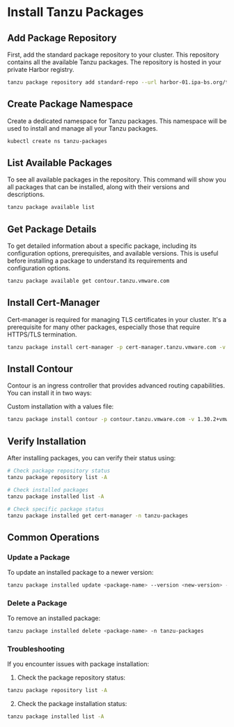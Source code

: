 # Install Tanzu Packages

## Add Package Repository
First, add the standard package repository to your cluster. This repository contains all the available Tanzu packages. The repository is hosted in your private Harbor registry.

```bash
tanzu package repository add standard-repo --url harbor-01.ipa-bs.org/tanzu-packages/packages/standard/repo:v2025.4.29 -n tkg-system
```

## Create Package Namespace
Create a dedicated namespace for Tanzu packages. This namespace will be used to install and manage all your Tanzu packages.

```bash
kubectl create ns tanzu-packages
```

## List Available Packages
To see all available packages in the repository. This command will show you all packages that can be installed, along with their versions and descriptions.

```bash
tanzu package available list
```

## Get Package Details
To get detailed information about a specific package, including its configuration options, prerequisites, and available versions. This is useful before installing a package to understand its requirements and configuration options.

```bash
tanzu package available get contour.tanzu.vmware.com
```

## Install Cert-Manager
Cert-manager is required for managing TLS certificates in your cluster. It's a prerequisite for many other packages, especially those that require HTTPS/TLS termination.

```bash
tanzu package install cert-manager -p cert-manager.tanzu.vmware.com -v 1.17.1+vmware.1-tkg.1 -n tanzu-packages
```

## Install Contour
Contour is an ingress controller that provides advanced routing capabilities. You can install it in two ways:

Custom installation with a values file:
```bash
tanzu package install contour -p contour.tanzu.vmware.com -v 1.30.2+vmware.2-tkg.1 -n tanzu-packages --values-file contour-values.yaml
```

## Verify Installation
After installing packages, you can verify their status using:

```bash
# Check package repository status
tanzu package repository list -A

# Check installed packages
tanzu package installed list -A

# Check specific package status
tanzu package installed get cert-manager -n tanzu-packages
```

## Common Operations

### Update a Package
To update an installed package to a newer version:

```bash
tanzu package installed update <package-name> --version <new-version> -n tanzu-packages
```

### Delete a Package
To remove an installed package:

```bash
tanzu package installed delete <package-name> -n tanzu-packages
```

### Troubleshooting
If you encounter issues with package installation:

1. Check the package repository status:
```bash
tanzu package repository list -A
```

2. Check the package installation status:
```bash
tanzu package installed list -A
```




